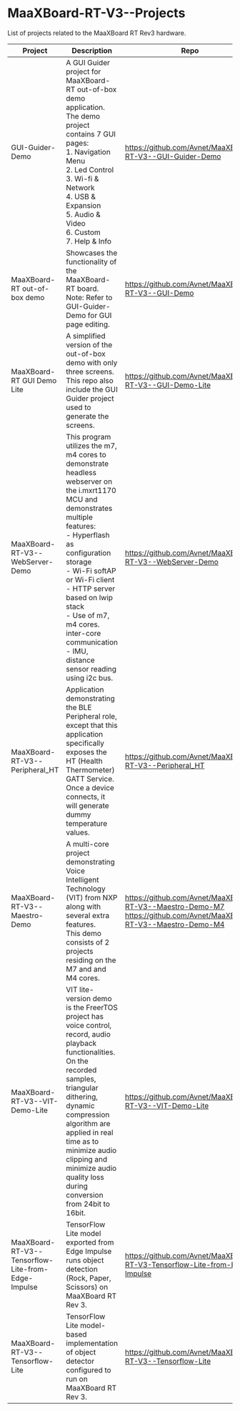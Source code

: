 # MaaXBoard-RT-V3--Projects

List of projects related to the MaaXBoard RT Rev3 hardware.

  
|Project| Description | Repo
|--|--|--|
| GUI-Guider-Demo |A GUI Guider project for MaaXBoard-RT out-of-box demo application.<br>The demo project contains 7 GUI pages:<br>1. Navigation Menu<br>2. Led Control<br>3. Wi-fi & Network<br>4. USB & Expansion<br>5. Audio & Video<br>6. Custom<br>7. Help & Info  | https://github.com/Avnet/MaaXBoard-RT-V3--GUI-Guider-Demo
| MaaXBoard-RT out-of-box demo | Showcases the functionality of the MaaXBoard-RT board.<br>Note: Refer to GUI-Guider-Demo for GUI page editing. | https://github.com/Avnet/MaaXBoard-RT-V3--GUI-Demo|
| MaaXBoard-RT GUI Demo Lite | A simplified version of the out-of-box demo with only three screens.<br>This repo also include the GUI Guider project used to generate the screens. | https://github.com/Avnet/MaaXBoard-RT-V3--GUI-Demo-Lite|
| MaaXBoard-RT-V3--WebServer-Demo | This program utilizes the m7, m4 cores to demonstrate headless webserver on the i.mxrt1170 MCU and demonstrates multiple features:<br>- Hyperflash as configuration storage<br>- Wi-Fi softAP or Wi-Fi client<br>- HTTP server based on lwip stack<br>- Use of m7, m4 cores. inter-core communication<br>- IMU, distance sensor reading using i2c bus.| https://github.com/Avnet/MaaXBoard-RT-V3--WebServer-Demo|
| MaaXBoard-RT-V3--Peripheral_HT | Application demonstrating the BLE Peripheral role, except that this application specifically exposes the HT (Health Thermometer) GATT Service.<br>Once a device connects, it will generate dummy temperature values. | https://github.com/Avnet/MaaXBoard-RT-V3--Peripheral_HT |
|MaaXBoard-RT-V3--Maestro-Demo|A multi-core project demonstrating Voice Intelligent Technology (VIT) from NXP along with several extra features.<br>This demo consists of 2 projects residing on the M7 and and M4 cores.|https://github.com/Avnet/MaaXBoard-RT-V3--Maestro-Demo-M7<br> https://github.com/Avnet/MaaXBoard-RT-V3--Maestro-Demo-M4|
|MaaXBoard-RT-V3--VIT-Demo-Lite|VIT lite-version demo is the FreerTOS project has voice control, record, audio playback functionalities. On the recorded samples, triangular dithering, dynamic compression algorithm are applied in real time as to minimize audio clipping and minimize audio quality loss during conversion from 24bit to 16bit.|https://github.com/Avnet/MaaXBoard-RT-V3--VIT-Demo-Lite|
| MaaXBoard-RT-V3--Tensorflow-Lite-from-Edge-Impulse | TensorFlow Lite model exported from Edge Impulse runs object detection (Rock, Paper, Scissors) on MaaXBoard RT Rev 3. |https://github.com/Avnet/MaaXBoard-RT-V3-Tensorflow-Lite-from-Edge-Impulse|
|MaaXBoard-RT-V3--Tensorflow-Lite|TensorFlow Lite model-based implementation of object detector configured to run on MaaXBoard RT Rev 3.|https://github.com/Avnet/MaaXBoard-RT-V3--Tensorflow-Lite|

